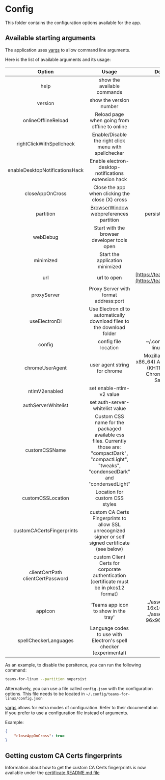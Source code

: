# Config

This folder contains the configuration options available for the app.

## Available starting arguments

The application uses [yargs](https://www.npmjs.com/package/yargs) to allow command line arguments.

Here is the list of available arguments and its usage:

| Option | Usage | Default Value |
|:-:|:-:|:-:|
| help  | show the available commands | false |
| version | show the version number | false |
| onlineOfflineReload | Reload page when going from offline to online | true |
| rightClickWithSpellcheck | Enable/Disable the right click menu with spellchecker | true |
| enableDesktopNotificationsHack | Enable electron-desktop-notifications extension hack | false |
| closeAppOnCross | Close the app when clicking the close (X) cross | false |
| partition | [BrowserWindow](https://electronjs.org/docs/api/browser-window) webpreferences partition | persist:teams-4-linux |
| webDebug | Start with the browser developer tools open  |  false |
| minimized | Start the application minimized | false |
| url | url to open | [https://teams.microsoft.com/](https://teams.microsoft.com/) |
| proxyServer | Proxy Server with format address:port | None |
| useElectronDl | Use Electron dl to automatically download files to the download folder | false |
| config | config file location | ~/.config/teams-for-linux/config.json |
| chromeUserAgent | user agent string for chrome | Mozilla/5.0 (X11; Linux x86_64) AppleWebKit/537.36 (KHTML, like Gecko) Chrome/77.0.3831.6 Safari/537.36 |
| ntlmV2enabled | set enable-ntlm-v2 value | true |
| authServerWhitelist | set auth-server-whitelist value | * |
| customCSSName | Custom CSS name for the packaged available css files. Currently those are: "compactDark", "compactLight", "tweaks", "condensedDark" and "condensedLight" | |
| customCSSLocation | Location for custom CSS styles | |
| customCACertsFingerprints | custom CA Certs Fingerprints to allow SSL unrecognized signer or self signed certificate (see below) | [] |
| clientCertPath clientCertPassword | custom Client Certs for corporate authentication (certificate must be in pkcs12 format) | [] |
| appIcon | 'Teams app icon to show in the tray' | ../assets/icons/icon-16x16.png if Mac or ../assets/icons/icon-96x96.png otherwise|  
| spellCheckerLanguages | Language codes to use with Electron\'s spell checker (experimental) | [] |

As an example, to disable the persitence, you can run the following command:

```bash
teams-for-linux --partition nopersist
```

Alternatively, you can use a file called `config.json` with the configuration options. This file needs to be located in `~/.config/teams-for-linux/config.json`

[yargs](https://www.npmjs.com/package/yargs) allows for extra modes of configuration. Refer to their documentation if you prefer to use a configuration file instead of arguments.

Example:

```json
{
    "closeAppOnCross": true
}
```

## Getting custom CA Certs fingerprints

Information about how to get the custom CA Certs fingerprints is now available under the [certificate README.md file](../certificate/README.md)
